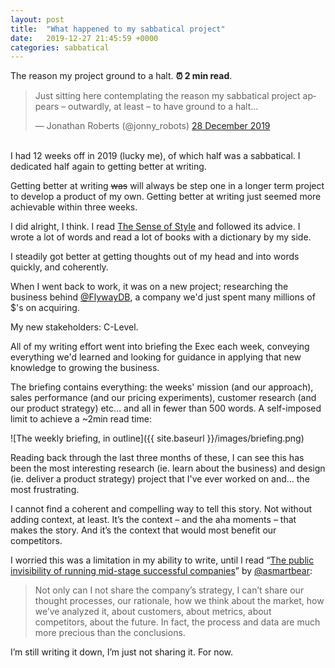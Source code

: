 ```yaml
---
layout: post
title:  "What happened to my sabbatical project"
date:   2019-12-27 21:45:59 +0000
categories: sabbatical
---
```


The reason my project ground to a halt. **⏰ 2 min read**.

<blockquote class="twitter-tweet" data-lang="en-gb"><p lang="en" dir="ltr">Just sitting here contemplating the reason my sabbatical project appears – outwardly, at least – to have ground to a halt...</p>&mdash; Jonathan Roberts (@jonny_robots) <a href="https://twitter.com/jonny_robots/status/1210729659463135242?ref_src=twsrc%5Etfw">28 December 2019</a></blockquote>
<script async src="https://platform.twitter.com/widgets.js" charset="utf-8"></script>

<br/>
I had 12 weeks off in 2019 (lucky me), of which half was a sabbatical. I dedicated half again to getting better at writing. 

Getting better at writing <strike>was</strike> will always be step one in a longer term project to develop a product of my own. Getting better at writing just seemed more achievable within three weeks. 

I did alright, I think. I read [The Sense of Style](https://www.goodreads.com/book/show/20821371-the-sense-of-style) and followed its advice. I wrote a lot of words and read a lot of books with a dictionary by my side. 

I steadily got better at getting thoughts out of my head and into words quickly, and coherently.

When I went back to work, it was on a new project; researching the business behind [@FlywayDB](https://twitter.com/flywaydb), a company we'd just spent many millions of $'s on acquiring. 

My new stakeholders: C-Level. 

All of my writing effort went into briefing the Exec each week, conveying everything we'd learned and looking for guidance in applying that new knowledge to growing the business. 

The briefing contains everything: the weeks' mission (and our approach), sales performance (and our pricing experiments), customer research (and our product strategy) etc... and all in fewer than 500 words. A self-imposed limit to achieve a ~2min read time:

![The weekly briefing, in outline]({{ site.baseurl }}/images/briefing.png)

Reading back through the last three months of these, I can see this has been the most interesting research (ie. learn about the business) and design (ie. deliver a product strategy) project that I've ever worked on and… the most frustrating.

I cannot find a coherent and compelling way to tell this story. Not without adding context, at least. It’s the context – and the aha moments – that makes the story. And it’s the context that would most benefit our competitors. 

I worried this was a limitation in my ability to write, until I read “[The public invisibility of running mid-stage successful companies](https://blog.asmartbear.com/ceo-blogging.html)” by [@asmartbear](https://twitter.com/asmartbear):

> Not only can I not share the company’s strategy, I can’t share our thought processes, our rationale, how we think about the market, how we’ve analyzed it, about customers, about metrics, about competitors, about the future. In fact, the process and data are much more precious than the conclusions.

I’m still writing it down, I’m just not sharing it. For now.